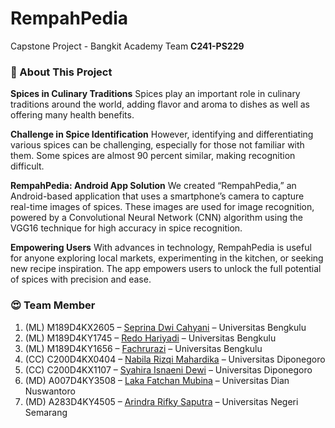 # RempahPedia

Capstone Project - Bangkit Academy Team **C241-PS229**
### 🚀 About This Project

**Spices in Culinary Traditions** Spices play an important role in culinary traditions around the world, adding flavor and aroma to dishes as well as offering many health benefits.

**Challenge in Spice Identification** However, identifying and differentiating various spices can be challenging, especially for those not familiar with them. Some spices are almost 90 percent similar, making recognition difficult.

**RempahPedia: Android App Solution** We created “RempahPedia,” an Android-based application that uses a smartphone’s camera to capture real-time images of spices. These images are used for image recognition, powered by a Convolutional Neural Network (CNN) algorithm using the VGG16 technique for high accuracy in spice recognition.

**Empowering Users** With advances in technology, RempahPedia is useful for anyone exploring local markets, experimenting in the kitchen, or seeking new recipe inspiration. The app empowers users to unlock the full potential of spices with precision and ease.

### 😍 Team Member
1. (ML) M189D4KX2605 – [Seprina Dwi Cahyani](https://www.linkedin.com/in/seprina-dwi-cahyani-642850184/) – Universitas Bengkulu
2. (ML) M189D4KY1745 – [Redo Hariyadi](https://www.linkedin.com/in/redo-hariyadi-51927a2a3/) – Universitas Bengkulu
3. (ML) M189D4KY1656 – [Fachrurazi](https://www.linkedin.com/in/fachru-razi-ab6b41293/) – Universitas Bengkulu
4. (CC) C200D4KX0404 – [Nabila Rizqi Mahardika](https://www.linkedin.com/in/nabila-rizqi/) – Universitas Diponegoro
5. (CC) C200D4KX1107 – [Syahira Isnaeni Dewi](https://www.linkedin.com/in/syahira-isnaeni-dewi-b58290206/) – Universitas Diponegoro
6. (MD) A007D4KY3508 – [Laka Fatchan Mubina](#) – Universitas Dian Nuswantoro
7. (MD) A283D4KY4505 – [Arindra Rifky Saputra](https://www.linkedin.com/in/arindra-rifky-saputra/) – Universitas Negeri Semarang
